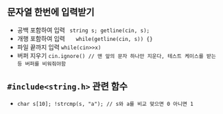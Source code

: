 ## 문자열 한번에 입력받기

 * 공백 포함하여 입력 ``` string s; getline(cin, s);```
 * 개행 포함하여 입력 ```	while(getline(cin, s)) {}```
 * 파일 끝까지 입력 ```while(cin>>x)```
 * 버퍼 지우기 ```cin.ignore() // 맨 앞의 문자 하나만 지운다, 테스트 케이스를 받는 등 버퍼를 비워줘야함```
 
 ## ```#include<string.h>``` 관련 함수
 
  * ```char s[10]; !strcmp(s, "a"); // s와 a를 비교 맞으면 0 아니면 1```
